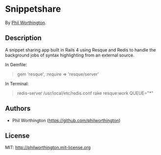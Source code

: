 # Snippetshare

By [Phil Worthington](https://github.com/philworthington).


## Description
A snippet sharing app built in Rails 4 using Resque and Redis to handle the background jobs of syntax highlighting from an external source.

In Gemfile:
> gem 'resque', :require => 'resque/server'

In Terminal:
> redis-server /usr/local/etc/redis.conf
> rake resque:work QUEUE="*"


## Authors

* Phil Worthington (https://github.com/philworthington)


## License

MIT: http://philworthington.mit-license.org

